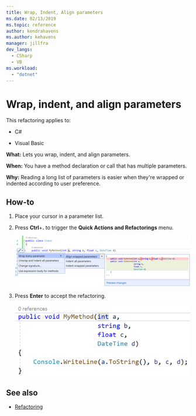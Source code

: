 ```yaml
---
title: Wrap, Indent, Align parameters
ms.date: 02/13/2019
ms.topic: reference
author: kendrahavens
ms.author: kehavens
manager: jillfra
dev_langs:
  - CSharp
  - VB
ms.workload:
  - "dotnet"
---
```

# Wrap, indent, and align parameters

This refactoring applies to:

- C#

- Visual Basic

**What:** Lets you wrap, indent, and align parameters.

**When:** You have a method declaration or call that has multiple parameters.

**Why:** Reading a long list of parameters is easier when they're wrapped or indented according to user preference.

## How-to

1. Place your cursor in a parameter list.
2. Press **Ctrl**+**.** to trigger the **Quick Actions and Refactorings** menu.

   ![Wrap, Indent, and Align parameters](media/wrap-parameters.png)

3. Press **Enter** to accept the refactoring.

   ![Wrap, Indent, and Align parameters applied](media/wrap-parameters-completed.png)

## See also

- [Refactoring](../refactoring-in-visual-studio.md)
